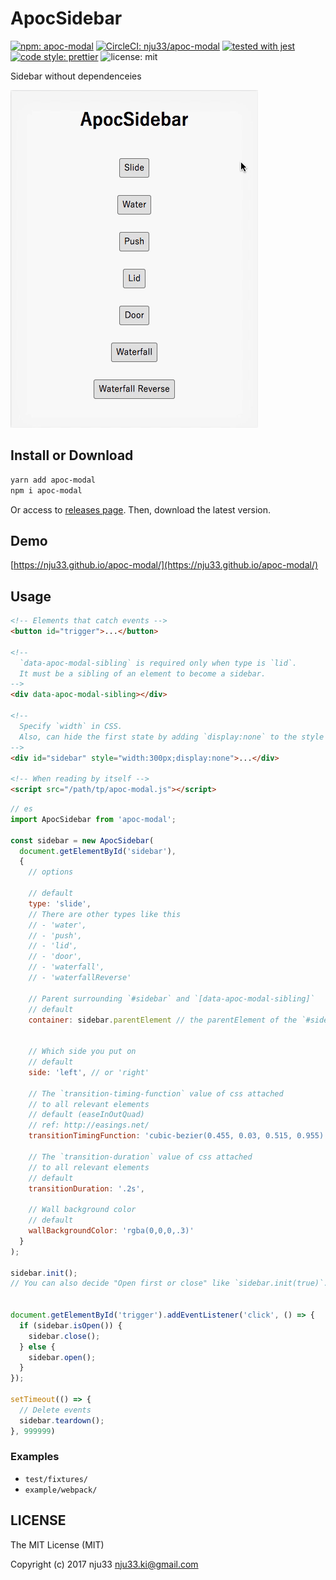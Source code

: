 # ApocSidebar

[![npm: apoc-modal](https://img.shields.io/npm/v/apoc-modal.svg)](https://www.npmjs.com/package/apoc-modal)
[![CircleCI: nju33/apoc-modal](https://circleci.com/gh/nju33/apoc-modal.svg?style=svg)](https://circleci.com/gh/nju33/apoc-modal)
[![tested with jest](https://img.shields.io/badge/tested_with-jest-99424f.svg)](https://github.com/facebook/jest)
[![code style: prettier](https://img.shields.io/badge/code_style-prettier-ff69b4.svg?style=flat-square)](https://github.com/prettier/prettier)
![license: mit](https://img.shields.io/packagist/l/doctrine/orm.svg)

Sidebar without dependenceies

![screenshot](https://github.com/nju33/apoc-modal/raw/master/images/screenshot.gif?raw=true)

## Install or Download

```bash
yarn add apoc-modal
npm i apoc-modal
```

Or access to [releases page](https://github.com/nju33/apoc-modal/releases).
Then, download the latest version.

## Demo

[https://nju33.github.io/apoc-modal/](https://nju33.github.io/apoc-modal/)

## Usage

```html
<!-- Elements that catch events -->
<button id="trigger">...</button>

<!--
  `data-apoc-modal-sibling` is required only when type is `lid`.
  It must be a sibling of an element to become a sidebar.
-->
<div data-apoc-modal-sibling></div>

<!--
  Specify `width` in CSS.
  Also, can hide the first state by adding `display:none` to the style
-->
<div id="sidebar" style="width:300px;display:none">...</div>

<!-- When reading by itself -->
<script src="/path/tp/apoc-modal.js"></script>
```

```js
// es
import ApocSidebar from 'apoc-modal';

const sidebar = new ApocSidebar(
  document.getElementById('sidebar'),
  {
    // options

    // default
    type: 'slide',
    // There are other types like this
    // - 'water',
    // - 'push',
    // - 'lid',
    // - 'door',
    // - 'waterfall',
    // - 'waterfallReverse'

    // Parent surrounding `#sidebar` and `[data-apoc-modal-sibling]`
    // default
    container: sidebar.parentElement // the parentElement of the `#sidebar`


    // Which side you put on
    // default
    side: 'left', // or 'right'

    // The `transition-timing-function` value of css attached
    // to all relevant elements
    // default (easeInOutQuad)
    // ref: http://easings.net/
    transitionTimingFunction: 'cubic-bezier(0.455, 0.03, 0.515, 0.955)',

    // The `transition-duration` value of css attached
    // to all relevant elements
    // default
    transitionDuration: '.2s',

    // Wall background color
    // default
    wallBackgroundColor: 'rgba(0,0,0,.3)'
  }
);

sidebar.init();
// You can also decide "Open first or close" like `sidebar.init(true)`.


document.getElementById('trigger').addEventListener('click', () => {
  if (sidebar.isOpen()) {
    sidebar.close();
  } else {
    sidebar.open();
  }
});

setTimeout(() => {
  // Delete events
  sidebar.teardown();
}, 999999)
```

### Examples

- `test/fixtures/`
- `example/webpack/`

## LICENSE

The MIT License (MIT)

Copyright (c) 2017 nju33 <nju33.ki@gmail.com>
